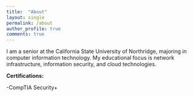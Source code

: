 ```yaml
---
title:  "About"
layout: single
permalink: /about
author_profile: true
comments: true
---
```


I am a senior at the California State University of Northridge, majoring in computer information technology. My educational focus is network infrastructure, information security, and cloud technologies. 

**Certifications:**

-CompTIA Security+